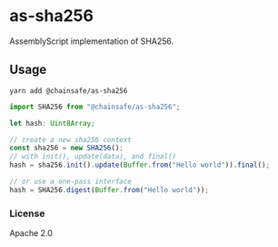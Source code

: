 # as-sha256

AssemblyScript implementation of SHA256.

## Usage

`yarn add @chainsafe/as-sha256`

```typescript
import SHA256 from "@chainsafe/as-sha256";

let hash: Uint8Array;

// create a new sha256 context
const sha256 = new SHA256();
// with init(), update(data), and final()
hash = sha256.init().update(Buffer.from("Hello world")).final();

// or use a one-pass interface
hash = SHA256.digest(Buffer.from("Hello world"));
```

### License

Apache 2.0
